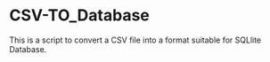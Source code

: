 # CSV-TO_Database

This is a script to convert a CSV file into a format suitable for SQLlite Database.
